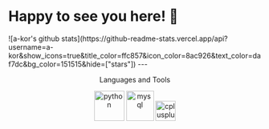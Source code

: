 <h1>Happy to see you here! 🤩</h1>
![a-kor's github stats](https://github-readme-stats.vercel.app/api?username=a-kor&show_icons=true&title_color=ffc857&icon_color=8ac926&text_color=daf7dc&bg_color=151515&hide=["stars"])
---
<p align="center">Languages and Tools</p>
<p align="center">
 <img src="https://devicons.github.io/devicon/devicon.git/icons/python/python-original-wordmark.svg" alt="python" width="60" height="60"/>
 <img src="https://devicons.github.io/devicon/devicon.git/icons/mysql/mysql-original-wordmark.svg" alt="mysql" width="55" height="60"/>
 <img src="https://devicons.github.io/devicon/devicon.git/icons/cplusplus/cplusplus-original.svg" alt="cplusplus" width="40" height="40"/> 
</P>
